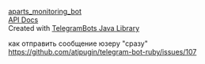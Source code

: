 

[aparts_monitoring_bot](t.me/aparts_monitoring_bot) \
[API Docs](https://core.telegram.org/bots/api) \
Created with [TelegramBots Java Library](https://github.com/rubenlagus/TelegramBots)

как отправить сообщение юзеру "сразу"
https://github.com/atipugin/telegram-bot-ruby/issues/107